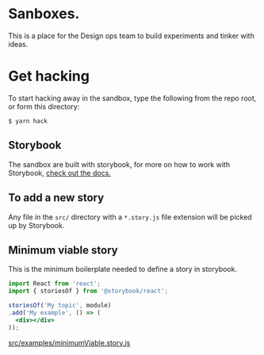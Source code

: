 # Sanboxes. 

This is a place for the Design ops team to build experiments and tinker with ideas. 

# Get hacking

To start hacking away in the sandbox, type the following from the repo root, or form this directory:

```shell
$ yarn hack
```

## Storybook

The sandbox are built with storybook, for more on how to work with Storybook, [check out the docs.](https://storybook.js.org)

## To add a new story

Any file in the `src/` directory with a `*.story.js` file extension will be picked up by Storybook.

## Minimum viable story 

This is the minimum boilerplate needed to define a story in storybook.

```jsx
import React from 'react';
import { storiesOf } from '@storybook/react';

storiesOf('My topic', module)
.add('My example', () => (
  <div></div>
));
```

[src/examples/minimumViable.story.js](src/examples/minimumViable.story.js)